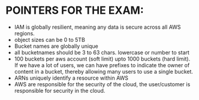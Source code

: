 # POINTERS FOR THE EXAM:
- IAM is globally resilient, meaning any data is secure across all AWS regions.
- object sizes can be 0 to 5TB
- Bucket names are globally unique
- all bucketnames should be 3 to 63 chars. lowercase or number to start
- 100 buckets per aws account (soft limit) upto 1000 buckets (hard limit). If we have a lot of users, we can have prefixes to indicate the owner of content in a bucket, thereby allowing many users to use a single bucket.
- ARNs uniquely identify a resource within AWS
- AWS are responsible for the security of the cloud, the user/customer is responsible for security in the cloud. 


